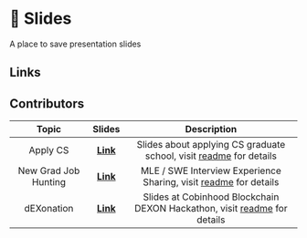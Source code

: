 # 📖 Slides
A place to save presentation slides

## Links
## Contributors
|Topic|Slides|Description|
|:-:|:-:|:-:|
|Apply CS| **[Link](https://alvinbhou.github.io/slides/apply/)**| Slides about applying CS graduate school, visit [readme](apply/readme.md) for details|
|New Grad Job Hunting| **[Link](https://github.com/alvinbhou/slides/blob/master/newgrad/2021_New_Grad_Job_Hunting_Experience_Sharing.pdf)**| MLE / SWE Interview Experience Sharing, visit [readme](newgrad/readme.md) for details|
|dEXonation|**[Link](https://github.com/alvinbhou/slides/blob/master/dEXonation/dEXonation.pdf)**|Slides at Cobinhood Blockchain DEXON Hackathon, visit [readme](dEXonation/readme.md)  for details|

